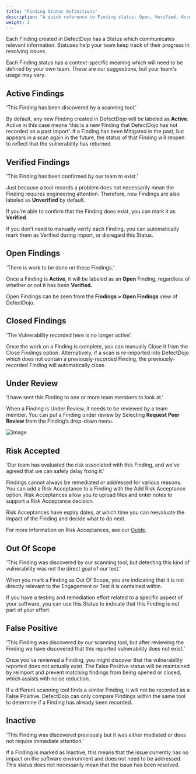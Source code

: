 ```yaml
---
title: "Finding Status Definitions"
description: "A quick reference to Finding status: Open, Verified, Accepted.."
weight: 2
---
```


Each Finding created in DefectDojo has a Status which communicates relevant information. Statuses help your team keep track of their progress in resolving issues.

Each Finding status has a context\-specific meaning which will need to be defined by your own team. These are our suggestions, but your team's usage may vary.

## **Active** **Findings**

‘This Finding has been discovered by a scanning tool.’

By default, any new Finding created in DefectDojo will be labeled as **Active**. Active in this case means ‘this is a new Finding that DefectDojo has not recorded on a past import’. If a Finding has been Mitigated in the past, but appears in a scan again in the future, the status of that Finding will reopen to reflect that the vulnerability has returned.

## **Verified Findings**

‘This Finding has been confirmed by our team to exist.’

Just because a tool records a problem does not necessarily mean the Finding requires engineering attention. Therefore, new Findings are also labeled as **Unverified** by default. 

If you’re able to confirm that the Finding does exist, you can mark it as **Verified**.

If you don’t need to manually verify each Finding, you can automatically mark them as Verified during import, or disregard this Status.

## **Open Findings**

‘There is work to be done on these Findings.’

Once a Finding is **Active**, it will be labeled as an **Open** Finding, regardless of whether or not it has been **Verified.**

Open Findings can be seen from the **Findings \> Open Findings** view of DefectDojo.

## **Closed Findings**

'The Vulnerability recorded here is no longer active’.

Once the work on a Finding is complete, you can manually Close it from the Close Findings option. Alternatively, if a scan is re\-imported into DefectDojo which does not contain a previously\-recorded Finding, the previously\-recorded Finding will automatically close.

## **Under Review**

‘I have sent this Finding to one or more team members to look at.’

When a Finding is Under Review, it needs to be reviewed by a team member. You can put a Finding under review by Selecting **Request Peer Review** from the Finding’s drop\-down menu.

![image](images/Finding_Status_Definitions.png)

## **Risk Accepted**

‘Our team has evaluated the risk associated with this Finding, and we’ve agreed that we can safely delay fixing it.’

Findings cannot always be remediated or addressed for various reasons. You can add a Risk Acceptance to a Finding with the Add Risk Acceptance option. Risk Acceptances allow you to upload files and enter notes to support a Risk Acceptance decision.

Risk Acceptances have expiry dates, at which time you can reevaluate the impact of the Finding and decide what to do next.

For more information on Risk Acceptances, see our [Guide](../risk_acceptances).

## **Out Of Scope**

‘This Finding was discovered by our scanning tool, but detecting this kind of vulnerability was not the direct goal of our test.’

When you mark a Finding as Out Of Scope, you are indicating that it is not directly relevant to the Engagement or Test it is contained within.

If you have a testing and remediation effort related to a specific aspect of your software, you can use this Status to indicate that this Finding is not part of your effort.

## **False Positive**

‘This Finding was discovered by our scanning tool, but after reviewing the Finding we have discovered that this reported vulnerability does not exist.’

Once you’ve reviewed a Finding, you might discover that the vulnerability reported does not actually exist. The False Positive status will be maintained by reimport and prevent matching findings from being opened or closed, which assists with noise reduction.  

If a different scanning tool finds a similar Finding, it will not be recorded as a False Positive. DefectDojo can only compare Findings within the same tool to determine if a Finding has already been recorded.

## **Inactive**

‘This Finding was discovered previously but it was either mediated or does not require immediate attention.’

If a Finding is marked as Inactive, this means that the issue currently has no impact on the software environment and does not need to be addressed. This status does not necessarily mean that the issue has been resolved.
